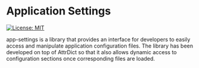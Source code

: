 # Application Settings
[![License: MIT](https://img.shields.io/badge/License-MIT-yellow.svg)](https://opensource.org/licenses/MIT)

app-settings is a library that provides an interface for developers to easily access and manipulate application configuration files. The library has been developed on top of AttrDict so that it also allows dynamic access to configuration sections once corresponding files are loaded. 


